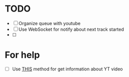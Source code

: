# TODO
- [ ] Organize queue with youtube
- [ ] Use WebSocket for notify about next track started
- [ ] 


# For help
- [ ] Use [THIS](https://developers.google.com/youtube/v3/docs/videos/list#common-use-cases`:) method for get information about YT video
